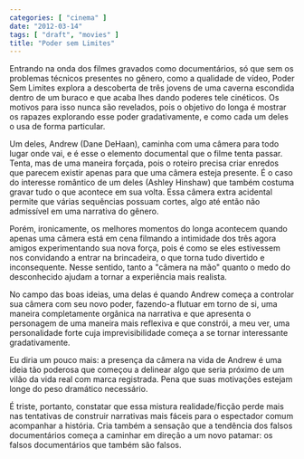 ```yaml
---
categories: [ "cinema" ]
date: "2012-03-14"
tags: [ "draft", "movies" ]
title: "Poder sem Limites"
---
```

Entrando na onda dos filmes gravados como documentários, só que sem os
problemas técnicos presentes no gênero, como a qualidade de vídeo,
Poder Sem Limites explora a descoberta de três jovens de uma caverna
escondida dentro de um buraco e que acaba lhes dando poderes tele
cinéticos. Os motivos para isso nunca são revelados, pois o objetivo
do longa é mostrar os rapazes explorando esse poder gradativamente,
e como cada um deles o usa de forma particular.

Um deles, Andrew (Dane DeHaan), caminha com uma câmera para todo lugar
onde vai, e é esse o elemento documental que o filme tenta passar. Tenta,
mas de uma maneira forçada, pois o roteiro precisa criar enredos que
parecem existir apenas para que uma câmera esteja presente. É o caso
do interesse romântico de um deles (Ashley Hinshaw) que também costuma
gravar tudo o que acontece em sua volta. Essa câmera extra acidental
permite que várias sequências possuam cortes, algo até então não
admissível em uma narrativa do gênero.

Porém, ironicamente, os melhores momentos do longa acontecem quando
apenas uma câmera está em cena filmando a intimidade dos três agora
amigos experimentando sua nova força, pois é como se eles estivessem
nos convidando a entrar na brincadeira, o que torna tudo divertido e
inconsequente. Nesse sentido, tanto a "câmera na mão" quanto o medo
do desconhecido ajudam a tornar a experiência mais realista.

No campo das boas ideias, uma delas é quando Andrew começa a controlar
sua câmera com seu novo poder, fazendo-a flutuar em torno de si,
uma maneira completamente orgânica na narrativa e que apresenta o
personagem de uma maneira mais reflexiva e que constrói, a meu ver,
uma personalidade forte cuja imprevisibilidade começa a se tornar
interessante gradativamente.

Eu diria um pouco mais: a presença da câmera na vida de Andrew é uma
ideia tão poderosa que começou a delinear algo que seria próximo de
um vilão da vida real com marca registrada. Pena que suas motivações
estejam longe do peso dramático necessário.

É triste, portanto, constatar que essa mistura realidade/ficção
perde mais nas tentativas de construir narrativas mais fáceis para o
espectador comum acompanhar a história. Cria também a sensação que
a tendência dos falsos documentários começa a caminhar em direção
a um novo patamar: os falsos documentários que também são falsos.

